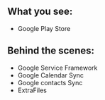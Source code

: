 ## What you see:
-   Google Play Store
## Behind the scenes:
-   Google Service Framework
-   Google Calendar Sync
-   Google contacts Sync
-   ExtraFiles
